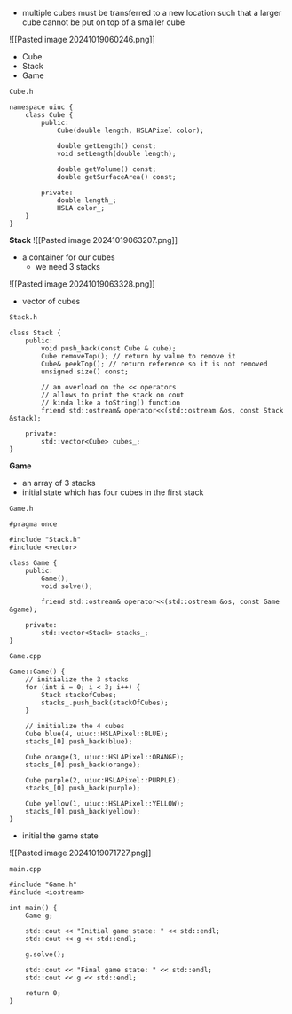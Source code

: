 - multiple cubes must be transferred to a new location such that a larger cube cannot be put on top of a smaller cube

![[Pasted image 20241019060246.png]]
- Cube
- Stack
- Game

`Cube.h`
```
namespace uiuc {
	class Cube {
		public:
			Cube(double length, HSLAPixel color);

			double getLength() const;
			void setLength(double length);

			double getVolume() const;
			double getSurfaceArea() const;

		private:
			double length_;
			HSLA color_;
	}
}
```

**Stack**
![[Pasted image 20241019063207.png]]
- a container for our cubes
	- we need 3 stacks

![[Pasted image 20241019063328.png]]
- vector of cubes

`Stack.h`
```
class Stack {
	public:
		void push_back(const Cube & cube);
		Cube removeTop(); // return by value to remove it
		Cube& peekTop(); // return reference so it is not removed
		unsigned size() const;

		// an overload on the << operators
		// allows to print the stack on cout
		// kinda like a toString() function
		friend std::ostream& operator<<(std::ostream &os, const Stack &stack);

	private:
		std::vector<Cube> cubes_;
}
```

**Game**
- an array of 3 stacks
- initial state which has four cubes in the first stack

`Game.h`
```
#pragma once

#include "Stack.h"
#include <vector>

class Game {
	public:
		Game();
		void solve();

		friend std::ostream& operator<<(std::ostream &os, const Game &game);

	private:
		std::vector<Stack> stacks_;
}
```

`Game.cpp`
```
Game::Game() {
	// initialize the 3 stacks
	for (int i = 0; i < 3; i++) {
		Stack stackofCubes;
		stacks_.push_back(stackOfCubes);
	}

	// initialize the 4 cubes
	Cube blue(4, uiuc::HSLAPixel::BLUE);
	stacks_[0].push_back(blue);

	Cube orange(3, uiuc::HSLAPixel::ORANGE);
	stacks_[0].push_back(orange);

	Cube purple(2, uiuc:HSLAPixel::PURPLE);
	stacks_[0].push_back(purple);

	Cube yellow(1, uiuc::HSLAPixel::YELLOW);
	stacks_[0].push_back(yellow);
}
```
- initial the game state

![[Pasted image 20241019071727.png]]

`main.cpp`
```
#include "Game.h"
#include <iostream>

int main() {
	Game g;
	
	std::cout << "Initial game state: " << std::endl;
	std::cout << g << std::endl;

	g.solve();

	std::cout << "Final game state: " << std::endl;
	std::cout << g << std::endl;

	return 0;
}
```